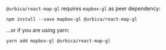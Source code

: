 `@urbica/react-map-gl` requires `mapbox-gl` as peer dependency:

```shell
npm install --save mapbox-gl @urbica/react-map-gl
```

...or if you are using yarn:

```shell
yarn add mapbox-gl @urbica/react-map-gl
```
